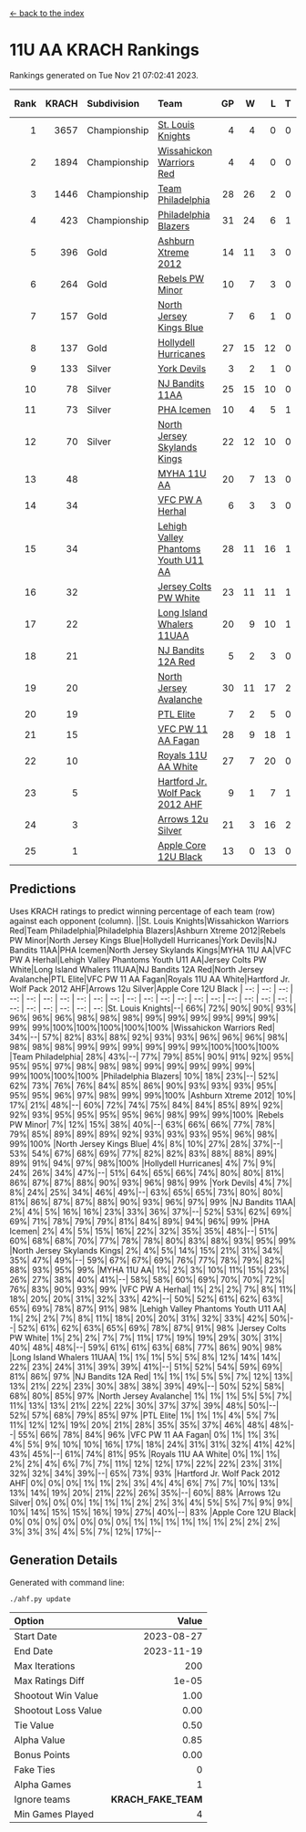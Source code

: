 [<- back to the index](readme.md)
# 11U AA KRACH Rankings
Rankings generated on Tue Nov 21 07:02:41 2023.

Rank|KRACH|Subdivision|Team|GP|W|L|T|OTW|OTL|SoS|Exp Wins|Win Diff
---:|---:|:---|:---|---:|---:|---:|---:|---:|---:|---:|---:|---:
1|3657|Championship|[St. Louis Knights](https://gamesheetstats.com/seasons/3659/teams/143319/schedule)|4|4|0|0|0|0|120|4.8|-0.0
2|1894|Championship|[Wissahickon Warriors Red](https://gamesheetstats.com/seasons/3659/teams/140468/schedule)|4|4|0|0|1|0|61|4.8|-0.0
3|1446|Championship|[Team Philadelphia](https://gamesheetstats.com/seasons/3659/teams/140788/schedule)|28|26|2|0|1|0|128|26.9|0.0
4|423|Championship|[Philadelphia Blazers](https://gamesheetstats.com/seasons/3659/teams/140785/schedule)|31|24|6|1|0|1|313|25.3|-0.0
5|396|Gold|[Ashburn Xtreme 2012](https://gamesheetstats.com/seasons/3659/teams/140775/schedule)|14|11|3|0|1|0|255|11.9|0.0
6|264|Gold|[Rebels PW Minor](https://gamesheetstats.com/seasons/3659/teams/140786/schedule)|10|7|3|0|0|0|242|7.9|0.0
7|157|Gold|[North Jersey Kings Blue](https://gamesheetstats.com/seasons/3659/teams/140459/schedule)|7|6|1|0|0|0|28|6.9|0.0
8|137|Gold|[Hollydell Hurricanes](https://gamesheetstats.com/seasons/3659/teams/140777/schedule)|27|15|12|0|1|1|470|15.8|-0.0
9|133|Silver|[York Devils](https://gamesheetstats.com/seasons/3659/teams/140469/schedule)|3|2|1|0|1|0|370|2.9|0.0
10|78|Silver|[NJ Bandits 11AA](https://gamesheetstats.com/seasons/3659/teams/140782/schedule)|25|15|10|0|0|1|147|15.9|0.0
11|73|Silver|[PHA Icemen](https://gamesheetstats.com/seasons/3659/teams/143313/schedule)|10|4|5|1|1|0|246|5.4|0.0
12|70|Silver|[North Jersey Skylands Kings](https://gamesheetstats.com/seasons/3659/teams/140784/schedule)|22|12|10|0|1|2|217|12.9|0.0
13|48||[MYHA 11U AA](https://gamesheetstats.com/seasons/3659/teams/140781/schedule)|20|7|13|0|0|0|347|7.9|0.0
14|34||[VFC PW A Herhal](https://gamesheetstats.com/seasons/3659/teams/140467/schedule)|6|3|3|0|1|1|52|3.9|0.0
15|34||[Lehigh Valley Phantoms Youth U11 AA](https://gamesheetstats.com/seasons/3659/teams/140779/schedule)|28|11|16|1|1|1|317|12.4|0.0
16|32||[Jersey Colts PW White](https://gamesheetstats.com/seasons/3659/teams/140778/schedule)|23|11|11|1|1|0|118|12.4|0.0
17|22||[Long Island Whalers 11UAA](https://gamesheetstats.com/seasons/3659/teams/140780/schedule)|20|9|10|1|0|1|63|10.4|0.0
18|21||[NJ Bandits 12A Red](https://gamesheetstats.com/seasons/3659/teams/140458/schedule)|5|2|3|0|0|0|30|2.9|0.0
19|20||[North Jersey Avalanche](https://gamesheetstats.com/seasons/3659/teams/140783/schedule)|30|11|17|2|1|3|151|12.9|0.0
20|19||[PTL Elite](https://gamesheetstats.com/seasons/3659/teams/140462/schedule)|7|2|5|0|0|0|48|2.9|0.0
21|15||[VFC PW 11 AA Fagan](https://gamesheetstats.com/seasons/3659/teams/140789/schedule)|28|9|18|1|2|1|232|10.4|0.0
22|10||[Royals 11U AA White](https://gamesheetstats.com/seasons/3659/teams/140787/schedule)|27|7|20|0|1|0|272|7.9|0.0
23|5||[Hartford Jr. Wolf Pack 2012 AHF](https://gamesheetstats.com/seasons/3659/teams/140776/schedule)|9|1|7|1|0|0|37|2.4|0.0
24|3||[Arrows 12u Silver](https://gamesheetstats.com/seasons/3659/teams/140774/schedule)|21|3|16|2|0|1|58|4.9|0.0
25|1||[Apple Core 12U Black](https://gamesheetstats.com/seasons/3659/teams/140773/schedule)|13|0|13|0|0|0|331|0.9|0.0

## Predictions
Uses KRACH ratings to predict winning percentage of each team (row) against each opponent (column).
||St. Louis Knights|Wissahickon Warriors Red|Team Philadelphia|Philadelphia Blazers|Ashburn Xtreme 2012|Rebels PW Minor|North Jersey Kings Blue|Hollydell Hurricanes|York Devils|NJ Bandits 11AA|PHA Icemen|North Jersey Skylands Kings|MYHA 11U AA|VFC PW A Herhal|Lehigh Valley Phantoms Youth U11 AA|Jersey Colts PW White|Long Island Whalers 11UAA|NJ Bandits 12A Red|North Jersey Avalanche|PTL Elite|VFC PW 11 AA Fagan|Royals 11U AA White|Hartford Jr. Wolf Pack 2012 AHF|Arrows 12u Silver|Apple Core 12U Black
| --: | --: | --: | --: | --: | --: | --: | --: | --: | --: | --: | --: | --: | --: | --: | --: | --: | --: | --: | --: | --: | --: | --: | --: | --: | --: 
|St. Louis Knights|--| 66%| 72%| 90%| 90%| 93%| 96%| 96%| 96%| 98%| 98%| 98%| 99%| 99%| 99%| 99%| 99%| 99%| 99%| 99%|100%|100%|100%|100%|100%
|Wissahickon Warriors Red| 34%|--| 57%| 82%| 83%| 88%| 92%| 93%| 93%| 96%| 96%| 96%| 98%| 98%| 98%| 98%| 99%| 99%| 99%| 99%| 99%| 99%|100%|100%|100%
|Team Philadelphia| 28%| 43%|--| 77%| 79%| 85%| 90%| 91%| 92%| 95%| 95%| 95%| 97%| 98%| 98%| 98%| 99%| 99%| 99%| 99%| 99%| 99%|100%|100%|100%
|Philadelphia Blazers| 10%| 18%| 23%|--| 52%| 62%| 73%| 76%| 76%| 84%| 85%| 86%| 90%| 93%| 93%| 93%| 95%| 95%| 95%| 96%| 97%| 98%| 99%| 99%|100%
|Ashburn Xtreme 2012| 10%| 17%| 21%| 48%|--| 60%| 72%| 74%| 75%| 84%| 84%| 85%| 89%| 92%| 92%| 93%| 95%| 95%| 95%| 95%| 96%| 98%| 99%| 99%|100%
|Rebels PW Minor|  7%| 12%| 15%| 38%| 40%|--| 63%| 66%| 66%| 77%| 78%| 79%| 85%| 89%| 89%| 89%| 92%| 93%| 93%| 93%| 95%| 96%| 98%| 99%|100%
|North Jersey Kings Blue|  4%|  8%| 10%| 27%| 28%| 37%|--| 53%| 54%| 67%| 68%| 69%| 77%| 82%| 82%| 83%| 88%| 88%| 89%| 89%| 91%| 94%| 97%| 98%|100%
|Hollydell Hurricanes|  4%|  7%|  9%| 24%| 26%| 34%| 47%|--| 51%| 64%| 65%| 66%| 74%| 80%| 80%| 81%| 86%| 87%| 87%| 88%| 90%| 93%| 96%| 98%| 99%
|York Devils|  4%|  7%|  8%| 24%| 25%| 34%| 46%| 49%|--| 63%| 65%| 65%| 73%| 80%| 80%| 81%| 86%| 87%| 87%| 88%| 90%| 93%| 96%| 97%| 99%
|NJ Bandits 11AA|  2%|  4%|  5%| 16%| 16%| 23%| 33%| 36%| 37%|--| 52%| 53%| 62%| 69%| 69%| 71%| 78%| 79%| 79%| 81%| 84%| 89%| 94%| 96%| 99%
|PHA Icemen|  2%|  4%|  5%| 15%| 16%| 22%| 32%| 35%| 35%| 48%|--| 51%| 60%| 68%| 68%| 70%| 77%| 78%| 78%| 80%| 83%| 88%| 93%| 95%| 99%
|North Jersey Skylands Kings|  2%|  4%|  5%| 14%| 15%| 21%| 31%| 34%| 35%| 47%| 49%|--| 59%| 67%| 67%| 69%| 76%| 77%| 78%| 79%| 82%| 88%| 93%| 95%| 99%
|MYHA 11U AA|  1%|  2%|  3%| 10%| 11%| 15%| 23%| 26%| 27%| 38%| 40%| 41%|--| 58%| 58%| 60%| 69%| 70%| 70%| 72%| 76%| 83%| 90%| 93%| 99%
|VFC PW A Herhal|  1%|  2%|  2%|  7%|  8%| 11%| 18%| 20%| 20%| 31%| 32%| 33%| 42%|--| 50%| 52%| 61%| 62%| 63%| 65%| 69%| 78%| 87%| 91%| 98%
|Lehigh Valley Phantoms Youth U11 AA|  1%|  2%|  2%|  7%|  8%| 11%| 18%| 20%| 20%| 31%| 32%| 33%| 42%| 50%|--| 52%| 61%| 62%| 63%| 65%| 69%| 78%| 87%| 91%| 98%
|Jersey Colts PW White|  1%|  2%|  2%|  7%|  7%| 11%| 17%| 19%| 19%| 29%| 30%| 31%| 40%| 48%| 48%|--| 59%| 61%| 61%| 63%| 68%| 77%| 86%| 90%| 98%
|Long Island Whalers 11UAA|  1%|  1%|  1%|  5%|  5%|  8%| 12%| 14%| 14%| 22%| 23%| 24%| 31%| 39%| 39%| 41%|--| 51%| 52%| 54%| 59%| 69%| 81%| 86%| 97%
|NJ Bandits 12A Red|  1%|  1%|  1%|  5%|  5%|  7%| 12%| 13%| 13%| 21%| 22%| 23%| 30%| 38%| 38%| 39%| 49%|--| 50%| 52%| 58%| 68%| 80%| 85%| 97%
|North Jersey Avalanche|  1%|  1%|  1%|  5%|  5%|  7%| 11%| 13%| 13%| 21%| 22%| 22%| 30%| 37%| 37%| 39%| 48%| 50%|--| 52%| 57%| 68%| 79%| 85%| 97%
|PTL Elite|  1%|  1%|  1%|  4%|  5%|  7%| 11%| 12%| 12%| 19%| 20%| 21%| 28%| 35%| 35%| 37%| 46%| 48%| 48%|--| 55%| 66%| 78%| 84%| 96%
|VFC PW 11 AA Fagan|  0%|  1%|  1%|  3%|  4%|  5%|  9%| 10%| 10%| 16%| 17%| 18%| 24%| 31%| 31%| 32%| 41%| 42%| 43%| 45%|--| 61%| 74%| 81%| 95%
|Royals 11U AA White|  0%|  1%|  1%|  2%|  2%|  4%|  6%|  7%|  7%| 11%| 12%| 12%| 17%| 22%| 22%| 23%| 31%| 32%| 32%| 34%| 39%|--| 65%| 73%| 93%
|Hartford Jr. Wolf Pack 2012 AHF|  0%|  0%|  0%|  1%|  1%|  2%|  3%|  4%|  4%|  6%|  7%|  7%| 10%| 13%| 13%| 14%| 19%| 20%| 21%| 22%| 26%| 35%|--| 60%| 88%
|Arrows 12u Silver|  0%|  0%|  0%|  1%|  1%|  1%|  2%|  2%|  3%|  4%|  5%|  5%|  7%|  9%|  9%| 10%| 14%| 15%| 15%| 16%| 19%| 27%| 40%|--| 83%
|Apple Core 12U Black|  0%|  0%|  0%|  0%|  0%|  0%|  0%|  1%|  1%|  1%|  1%|  1%|  1%|  2%|  2%|  2%|  3%|  3%|  3%|  4%|  5%|  7%| 12%| 17%|--

## Generation Details

Generated with command line:
```
./ahf.py update
```

| Option | Value |
| :----- | ----: |
| Start Date | 2023-08-27 |
| End Date | 2023-11-19 |
| Max Iterations | 200 |
| Max Ratings Diff | 1e-05 |
| Shootout Win Value | 1.00 |
| Shootout Loss Value | 0.00 |
| Tie Value | 0.50 |
| Alpha Value | 0.85 |
| Bonus Points | 0.00 |
| Fake Ties | 0 |
| Alpha Games | 1 |
| Ignore teams | __KRACH_FAKE_TEAM__ |
| Min Games Played | 4 |

